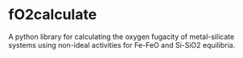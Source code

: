# fO2calculate
A python library for calculating the oxygen fugacity of metal-silicate systems using non-ideal activities for Fe-FeO and Si-SiO2 equilibria.
